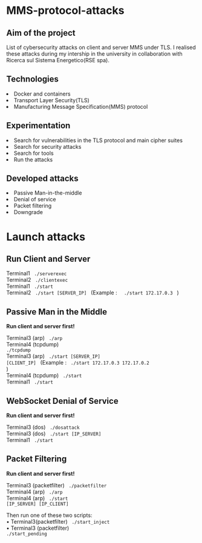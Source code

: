 # MMS-protocol-attacks

<h2>Aim of the project </h2>
List of cybersecurity attacks on client and server MMS under TLS.
I realised these attacks during my intership in the university in collaboration with Ricerca sul Sistema Energetico(RSE spa).

<h2>Technologies </h2>
<li> Docker and containers </li>
<li> Transport Layer Security(TLS) </li>
<li> Manufacturing Message Specification(MMS) protocol</li>

<h2> Experimentation  </h2>
<li> Search for vulnerabilities in the TLS protocol and main cipher suites </li>
<li> Search for security attacks </li>
<li> Search for tools </li>
<li> Run the attacks</li>

<h2> Developed attacks </h2>
<li> Passive Man-in-the-middle </li>
<li> Denial of service </li>
<li> Packet filtering </li>
<li> Downgrade </li>


<h1> Launch attacks </h1>

<h2> Run Client and Server </h2>
<p> 
  Terminal1 <code> ./serverexec  </code> 
  <br>
  Terminal2  <code> ./clientexec </code> 

<br>
  Terminal1  <code> ./start </code>
  <br>
  Terminal2  <code> ./start [SERVER_IP] </code>  (Example : <code>  ./start 172.17.0.3 </code> )

</p>

<h2> Passive Man in the Middle</h2>


<p>
  <strong> Run client and server first! </strong><br>
  
Terminal3 (arp)  <code>  ./arp </code>   <br>
Terminal4 (tcpdump)  <code> ./tcpdump </code>  <br>
Terminal3 (arp)  <code>  ./start [SERVER_IP] [CLIENT_IP]  </code>    (Example : <code>  ./start 172.17.0.3 172.17.0.2 </code> ) <br>
Terminal4 (tcpdump)  <code> ./start </code>  <br>
Terminal1  <code> ./start </code>
</p>

<h2> WebSocket Denial of Service </h2>
<p>
  <strong> Run client and server first! </strong><br>
  
Terminal3  (dos) <code>  ./dosattack </code>  <br>
Terminal3  (dos) <code>  ./start [IP_SERVER] </code>  <br>
Terminal1  <code> ./start </code>

 </p>
  
<h2> Packet Filtering </h2>
<p>
  <strong> Run client and server first! </strong><br>
  
Terminal3 (packetfilter) <code> ./packetfilter</code>   <br>
Terminal4 (arp) <code> ./arp </code>  <br>
Terminal4 (arp) <code> ./start [IP_SERVER] [IP_CLIENT]</code>  <br>

Then run one of these two scripts: <br>
• Terminal3(packetfilter) <code> ./start_inject </code> <br>
• Terminal3 (packetfilter)<code> ./start_pending </code> <br>
 </p>
 
